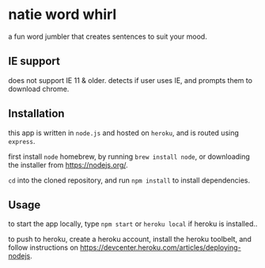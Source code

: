 # natie word whirl

a fun word jumbler that creates sentences to suit your mood.

## IE support

does not support IE 11 & older. detects if user uses IE, and prompts them to download chrome.  

## Installation
this app is written in `node.js` and hosted on `heroku`, and is routed using `express`.  

first install `node` homebrew, by running `brew install node`, or downloading the installer from <https://nodejs.org/>.  

`cd` into the cloned repository, and run `npm install` to install dependencies.

## Usage
to start the app locally, type `npm start` or `heroku local` if heroku is installed..  

to push to heroku, create a heroku account, install the heroku toolbelt, and follow instructions on https://devcenter.heroku.com/articles/deploying-nodejs.
